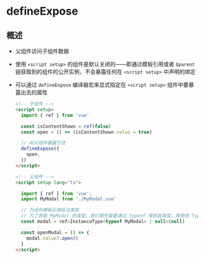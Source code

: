 # defineExpose

## 概述

+ 父组件访问子组件数据

+ 使用 `<script setup>` 的组件是默认关闭的——即通过模板引用或者 `$parent` 链获取到的组件的公开实例，不会暴露任何在 `<script setup>` 中声明的绑定
+ 可以通过 `defineExpose` 编译器宏来显式指定在 `<script setup>` 组件中要暴露出去的属性

  ```html
  <!-- 子组件 -->
  <script setup>
    import { ref } from 'vue'

    const isContentShown = ref(false)
    const open = () => (isContentShown.value = true)

    // 向父组件暴露方法
    defineExpose({
      open,
    })
  </script>
  ```

  ```html
  <!-- 父组件 -->
  <script setup lang="ts">

    import { ref } from 'vue';
    import MyModal from './MyModal.vue'

    // 为组件模板引用标注类型
    // 为了获取 MyModal 的类型，我们首先需要通过 typeof 得到其类型，再使用 TypeScript 内置的 InstanceType 工具类型来获取其实例类型
    const modal = ref<InstanceType<typeof MyModal> | null>(null)

    const openModal = () => {
      modal.value?.open()
    }
  </script>
  ```
